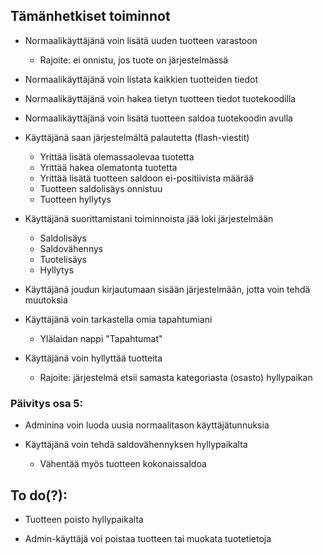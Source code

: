 ## Tämänhetkiset toiminnot

* Normaalikäyttäjänä voin lisätä uuden tuotteen varastoon
  - Rajoite: ei onnistu, jos tuote on järjestelmässä

* Normaalikäyttäjänä voin listata kaikkien tuotteiden tiedot

* Normaalikäyttäjänä voin hakea tietyn tuotteen tiedot tuotekoodilla

* Normaalikäyttäjänä voin lisätä tuotteen saldoa tuotekoodin avulla

* Käyttäjänä saan järjestelmältä palautetta (flash-viestit)
  - Yrittää lisätä olemassaolevaa tuotetta
  - Yrittää hakea olematonta tuotetta
  - Yrittää lisätä tuotteen saldoon ei-positiivista määrää
  - Tuotteen saldolisäys onnistuu
  - Tuotteen hyllytys

* Käyttäjänä suorittamistani toiminnoista jää loki järjestelmään
  - Saldolisäys
  - Saldovähennys
  - Tuotelisäys
  - Hyllytys
  
* Käyttäjänä joudun kirjautumaan sisään järjestelmään, jotta voin tehdä muutoksia

* Käyttäjänä voin tarkastella omia tapahtumiani
  - Ylälaidan nappi "Tapahtumat"
  
* Käyttäjänä voin hyllyttää tuotteita
  - Rajoite: järjestelmä etsii samasta kategoriasta (osasto) hyllypaikan
  
### Päivitys osa 5:

* Adminina voin luoda uusia normaalitason käyttäjätunnuksia

* Käyttäjänä voin tehdä saldovähennyksen hyllypaikalta
  - Vähentää myös tuotteen kokonaissaldoa

## To do(?):

* Tuotteen poisto hyllypaikalta

* Admin-käyttäjä voi poistaa tuotteen tai muokata tuotetietoja

